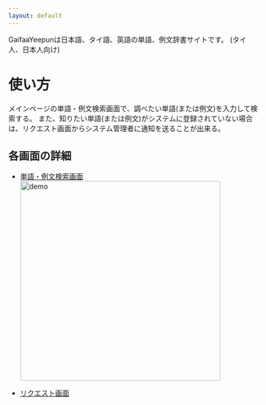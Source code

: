 ```yaml
---
layout: default
---
```


GaifaaYeepunは日本語、タイ語、英語の単語、例文辞書サイトです。
(タイ人、日本人向け)

# 使い方

メインページの単語・例文検索画面で、調べたい単語(または例文)を入力して検索する。
また、知りたい単語(または例文)がシステムに登録されていない場合は、リクエスト画面からシステム管理者に通知を送ることが出来る。


## 各画面の詳細

- [単語・例文検索画面](./howtouse_search.md)  
[<img src ="https://user-images.githubusercontent.com/42882840/80295910-d8886500-87b1-11ea-8411-2e3267855189.gif" alt="demo" width="400">](./howtouse_search.md)

- [リクエスト画面](./howtouse_request.md)
